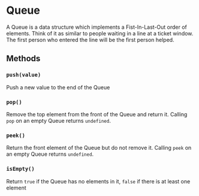 # Queue

A Queue is a data structure which implements a Fist-In-Last-Out order of
elements. Think of it as similar to people waiting in a line at a ticket
window. The first person who entered the line will be the first person helped.

## Methods

### `push(value)`

Push a new value to the end of the Queue

### `pop()`

Remove the top element from the front of the Queue and return it. Calling `pop`
on an empty Queue returns `undefined`.

### `peek()`

Return the front element of the Queue but do not remove it. Calling `peek` on an
empty Queue returns `undefined`.

### `isEmpty()`

Return `true` if the Queue has no elements in it, `false` if there is at least
one element
